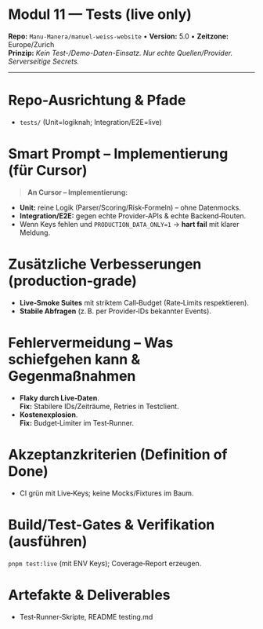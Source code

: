 # Modul 11 — Tests (live only)
**Repo:** `Manu-Manera/manuel-weiss-website` • **Version:** 5.0 • **Zeitzone:** Europe/Zurich  
**Prinzip:** *Kein Test-/Demo-Daten-Einsatz. Nur echte Quellen/Provider. Serverseitige Secrets.*

---
# Repo-Ausrichtung & Pfade
- `tests/` (Unit=logiknah; Integration/E2E=live)

# Smart Prompt – Implementierung (für Cursor)
> **An Cursor – Implementierung:**  
- **Unit:** reine Logik (Parser/Scoring/Risk‑Formeln) – ohne Datenmocks.  
- **Integration/E2E:** gegen echte Provider‑APIs & echte Backend‑Routen.  
- Wenn Keys fehlen und `PRODUCTION_DATA_ONLY=1` → **hart fail** mit klarer Meldung.

# Zusätzliche Verbesserungen (production‑grade)
- **Live‑Smoke Suites** mit striktem Call‑Budget (Rate‑Limits respektieren).  
- **Stabile Abfragen** (z. B. per Provider‑IDs bekannter Events).

# Fehlervermeidung – Was schiefgehen kann & Gegenmaßnahmen
- **Flaky durch Live‑Daten**.  
  **Fix:** Stabilere IDs/Zeiträume, Retries in Testclient.  
- **Kostenexplosion**.  
  **Fix:** Budget‑Limiter im Test‑Runner.

# Akzeptanzkriterien (Definition of Done)
- CI grün mit Live‑Keys; keine Mocks/Fixtures im Baum.

# Build/Test-Gates & Verifikation (ausführen)
`pnpm test:live` (mit ENV Keys); Coverage‑Report erzeugen.

# Artefakte & Deliverables
- Test‑Runner‑Skripte, README testing.md

